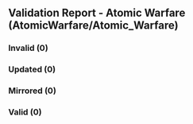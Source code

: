 ## Validation Report - Atomic Warfare (AtomicWarfare/Atomic_Warfare)


### Invalid (0)
### Updated (0)
### Mirrored (0)
### Valid (0)
